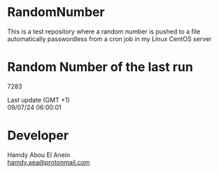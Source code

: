 # RandomNumber    
This is a test repository where a random number is pushed to a file automatically passwordless from a cron job in my Linux CentOS server    
# Random Number of the last run   
7283
      
Last update (GMT +1)    
09/07/24 06:00:01
# Developer    
Hamdy Abou El Anein   
hamdy.aea@protonmail.com

